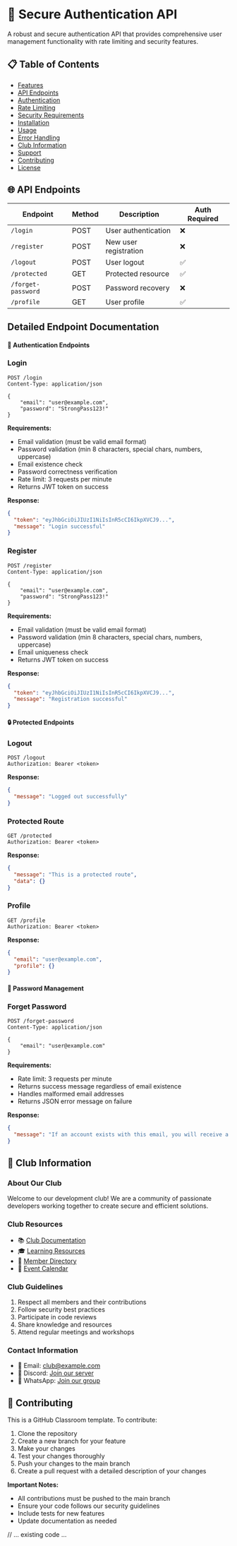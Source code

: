 # 🔐 Secure Authentication API

A robust and secure authentication API that provides comprehensive user management functionality with rate limiting and security features.

## 📋 Table of Contents

- [Features](#-features)
- [API Endpoints](#-api-endpoints)
- [Authentication](#-authentication)
- [Rate Limiting](#-rate-limiting)
- [Security Requirements](#-security-requirements)
- [Installation](#-installation)
- [Usage](#-usage)
- [Error Handling](#-error-handling)
- [Club Information](#-club-information)
- [Support](#-support)
- [Contributing](#-contributing)
- [License](#-license)


## 🌐 API Endpoints

| Endpoint           | Method | Description           | Auth Required |
| ------------------ | ------ | --------------------- | ------------- |
| `/login`           | POST   | User authentication   | ❌            |
| `/register`        | POST   | New user registration | ❌            |
| `/logout`          | POST   | User logout           | ✅            |
| `/protected`       | GET    | Protected resource    | ✅            |
| `/forget-password` | POST   | Password recovery     | ❌            |
| `/profile`         | GET    | User profile          | ✅            |

## Detailed Endpoint Documentation

#### 🔑 Authentication Endpoints

### Login

```http
POST /login
Content-Type: application/json

{
    "email": "user@example.com",
    "password": "StrongPass123!"
}
```

**Requirements:**

- Email validation (must be valid email format)
- Password validation (min 8 characters, special chars, numbers, uppercase)
- Email existence check
- Password correctness verification
- Rate limit: 3 requests per minute
- Returns JWT token on success

**Response:**

```json
{
  "token": "eyJhbGciOiJIUzI1NiIsInR5cCI6IkpXVCJ9...",
  "message": "Login successful"
}
```

### Register

```http
POST /register
Content-Type: application/json

{
    "email": "user@example.com",
    "password": "StrongPass123!"
}
```

**Requirements:**

- Email validation (must be valid email format)
- Password validation (min 8 characters, special chars, numbers, uppercase)
- Email uniqueness check
- Returns JWT token on success

**Response:**

```json
{
  "token": "eyJhbGciOiJIUzI1NiIsInR5cCI6IkpXVCJ9...",
  "message": "Registration successful"
}
```

#### 🔒 Protected Endpoints

### Logout

```http
POST /logout
Authorization: Bearer <token>
```

**Response:**

```json
{
  "message": "Logged out successfully"
}
```

### Protected Route

```http
GET /protected
Authorization: Bearer <token>
```

**Response:**

```json
{
  "message": "This is a protected route",
  "data": {}
}
```

### Profile

```http
GET /profile
Authorization: Bearer <token>
```

**Response:**

```json
{
  "email": "user@example.com",
  "profile": {}
}
```

#### 🔄 Password Management

### Forget Password

```http
POST /forget-password
Content-Type: application/json

{
    "email": "user@example.com"
}
```

**Requirements:**

- Rate limit: 3 requests per minute
- Returns success message regardless of email existence
- Handles malformed email addresses
- Returns JSON error message on failure

**Response:**

```json
{
  "message": "If an account exists with this email, you will receive a password reset link"
}
```


## 🏢 Club Information

### About Our Club

Welcome to our development club! We are a community of passionate developers working together to create secure and efficient solutions.

### Club Resources

- 📚 [Club Documentation](https://club-docs.example.com)
- 🎓 [Learning Resources](https://club-learning.example.com)
- 👥 [Member Directory](https://club-members.example.com)
- 📅 [Event Calendar](https://club-events.example.com)

### Club Guidelines

1. Respect all members and their contributions
2. Follow security best practices
3. Participate in code reviews
4. Share knowledge and resources
5. Attend regular meetings and workshops

### Contact Information

- 📧 Email: club@example.com
- 💬 Discord: [Join our server](https://discord.example.com)
- 📱 WhatsApp: [Join our group](https://wa.me/example)

## 🤝 Contributing

This is a GitHub Classroom template. To contribute:

1. Clone the repository
2. Create a new branch for your feature
3. Make your changes
4. Test your changes thoroughly
5. Push your changes to the main branch
6. Create a pull request with a detailed description of your changes

**Important Notes:**

- All contributions must be pushed to the main branch
- Ensure your code follows our security guidelines
- Include tests for new features
- Update documentation as needed

// ... existing code ...
